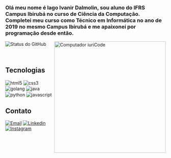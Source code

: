 ### Olá meu nome é Iago Ivanir Dalmolin, sou aluno do IFRS Campus Ibirubá no curso de Ciência da Computação. Completei meu curso como Técnico em Informática no ano de 2019 no mesmo Campus Ibirubá e me apaixonei por programação desde então.



<img src="https://raw.githubusercontent.com/MicaelliMedeiros/micaellimedeiros/master/image/computer-illustration.png" min-width="350px" max-width="350px" width="350px" align="right" alt="Computador iuriCode">

![Status do GitHub](https://github-readme-stats.vercel.app/api?username=iagoid&show_icons=true&theme=radical)

<br>

## Tecnologias 
<div> 
    <img align="center" alt="html5" src="https://img.shields.io/badge/HTML5-E34F26?style=for-the-badge&logo=html5&logoColor=white" />
    <img align="center" alt="css3" src="https://img.shields.io/badge/CSS3-1572B6?style=for-the-badge&logo=css3&logoColor=white" />
    <img align="center" alt="golang" src="https://img.shields.io/badge/Go-00ADD8?style=for-the-badge&logo=go&logoColor=white" />
    <img align="center" alt="java" src="https://img.shields.io/badge/Java-ED8B00?style=for-the-badge&logo=java&logoColor=white" />
    <img align="center" alt="python" src="https://img.shields.io/badge/Python-14354C?style=for-the-badge&logo=python&logoColor=white" />
    <img align="center" alt="javascript" src="https://img.shields.io/badge/JavaScript-323330?style=for-the-badge&logo=javascript&logoColor=F7DF1E" />
</div>

## Contato 
[![Email](https://img.shields.io/badge/Gmail-D14836?style=for-the-badge&logo=gmail&logoColor=white)](mailto:iagoid01@gmail.com)
[![Linkedin](https://img.shields.io/badge/LinkedIn-0077B5?style=for-the-badge&logo=linkedin&logoColor=white)](https://www.linkedin.com/in/iago-ivanir-dalmolin-4466a7195/)
[![Instagram](https://img.shields.io/badge/Instagram-E4405F?style=for-the-badge&logo=instagram&logoColor=white)](https://www.instagram.com/iagodalmolin/)
